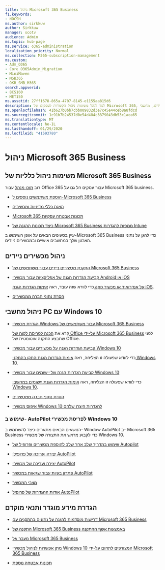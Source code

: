 ```yaml
---
title: ניהול Microsoft 365 Business
f1.keywords:
- NOCSH
ms.author: sirkkuw
author: Sirkkuw
manager: scotv
audience: Admin
ms.topic: hub-page
ms.service: o365-administration
localization_priority: Normal
ms.collection: M365-subscription-management
ms.custom:
- Adm_O365
- Core_O365Admin_Migration
- MiniMaven
- MSB365
- OKR_SMB_M365
search.appverid:
- BCS160
- MET150
ms.assetid: 27ff1678-865a-4707-8145-e1155aa815d6
description: למד לנהל משימות ניהול הקשורות לעסקים של Microsoft 365, מכשירים ניידים, מחשבי Windows 10 ומשימות רבות כאלה.
ms.openlocfilehash: 41b627b0bb7cbb009832d3e7c45e44ceb8a8fdcd
ms.sourcegitcommit: 1c91b7b24537d0e54d484c3379043db53c1aea65
ms.translationtype: MT
ms.contentlocale: he-IL
ms.lasthandoff: 01/29/2020
ms.locfileid: "41593780"
---
```

# <a name="manage-microsoft-365-business"></a>ניהול Microsoft 365 Business

## <a name="general-microsoft-365-business-admin-tasks"></a>משימות ניהול כלליות של Microsoft 365 Business

רוב [תוכן מנהל](https://docs.microsoft.com/office365/admin/admin-home) עבור Office 365 עבור עסקים חל גם על Microsoft 365 business.

- [הוספת משתמשים נוספים ל-Microsoft 365 Business](add-users-m365b.md)
    
- [הצגת כללי מדיניות ומכשירים](view-policies-and-devices.md)
    
- [Microsoft 365 תכונות אבטחה עסקיות](security-features.md)
    
- [כיצד תכונות ההגנה של Microsoft 365 Business ממפות להגדרות Intune](map-protection-features-to-intune-settings.md)
    
עיין בסעיפים הבאים על אופן השימוש ב-Microsoft 365 Business כדי להגן על נתוני הארגון שלך במחשבים אישיים ובמכשירים ניידים.
  
## <a name="manage-mobile-devices"></a>ניהול מכשירים ניידים

- [התקנת מכשירים ניידים עבור משתמשים של Microsoft 365 Business](set-up-mobile-devices.md)
    
- [קביעת הגדרות הגנה של אפליקציות עבור מכשירי Android או iOS](app-protection-settings-for-android-and-ios.md)
    
    כדי לוודא שזה עובד, ראה [אימות הגדרות הגנה app על אנדרואיד או מכשיר iOS](validate-settings-on-android-or-ios.md). 
    
- [הסרת נתוני חברה ממכשירים](remove-company-data.md)
    
## <a name="manage-windows-10-pcs"></a>ניהול מחשבי PC עם Windows 10

- [הגדרת מכשירי Windows עבור משתמשים של Microsoft 365 Business](set-up-windows-devices.md)

    קרא את [הכנה לפריסת לקוח של Office על-ידי Microsoft 365 Business](prepare-for-office-client-deployment.md) לפני שתבצע התקנה אוטומטית של Office. 
    
- [קביעת הגדרות הגנה על מכשירים עבור מכשירי Windows 10](protection-settings-for-windows-10-pcs.md)
    
    כדי לוודא שפעולה זו הצליחה, ראה [אימות הגדרות הגנת התקן בהתקני Windows 10](validate-settings-on-windows-10-pcs.md). 
    
- [קביעת הגדרות הגנה של יישומים עבור מכשירי Windows 10](protection-settings-for-windows-10-devices.md)
    
    כדי לוודא שפעולה זו הצליחה, ראה [אימות הגדרות הגנת יישומים במחשבי Windows 10](validate-protection-settings-on-windows-10-pcs.md). 
    
- [הסרת נתוני חברה ממכשירים](remove-company-data.md)
    
- [איפוס מכשירי Windows 10 להגדרות היצרן שלהם](reset-devices-to-factory-settings.md)
    
### <a name="use-autopilot-to-deploy-windows-10-devices"></a>שימוש ב- AutoPilot לפריסת מכשירי Windows 10

הנושאים הבאים מתארים כיצד להשתמש ב- Window AutoPilot ב- Microsoft 365 Business כדי לקבוע מראש את התצורה של מכשירי Windows 10.
  
- [שימוש במדריך שלב אחר שלב להוספת מכשירים ופרופיל של Autopilot](add-autopilot-devices-and-profile.md)
    
- [יצירה ועריכה של פרופילי AutoPilot](create-and-edit-autopilot-profiles.md)
    
- [יצירה ועריכה של מכשירי AutoPilot](create-and-edit-autopilot-devices.md)
    
- [פתרון בעיות עבור שגיאות במכשיר AutoPilot](troubleshoot-autopilot-errors.md)
    
- [מצבי המכשיר](device-states.md)
    
- [אודות ההגדרות של פרופיל AutoPilot](autopilot-profile-settings.md)
    
## <a name="set-up-and-prerequisite-information"></a>הגדרת מידע מוגדר ותנאי מוקדם

- [דרישות מוקדמות להגנה על נתונים בהתקנים עם Microsoft 365 Business](pre-requisites-for-data-protection.md)
    
- [התקנה של Microsoft 365 Business באמצעות אשף ההתקנה](set-up.md)
    
- [מעבר אל Microsoft 365 Business](migrate-to-microsoft-365-business.md)
    
- [מתן אפשרות לניהול מכשירי Windows 10 המצורפים לתחום על-ידי Microsoft 365 Business](manage-windows-devices.md)
    
- [תכונות אבטחה נוספת](security-features.md#additional-security-features)
